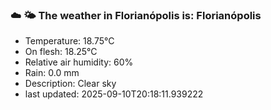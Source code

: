 ### ☁️ 🌤️  The weather in Florianópolis is: Florianópolis

- Temperature: 18.75°C
- On flesh: 18.25°C
- Relative air humidity: 60%
- Rain: 0.0 mm
- Description: Clear sky
- last updated: 2025-09-10T20:18:11.939222
